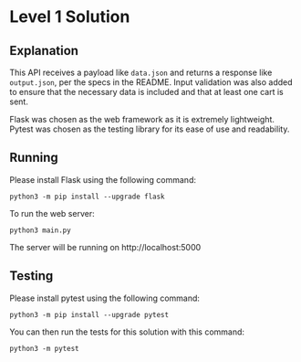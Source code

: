 # Level 1 Solution

## Explanation

This API receives a payload like `data.json` and returns a response like `output.json`, per the specs in the README.
Input validation was also added to ensure that the necessary data is included and that at least one cart is sent.

Flask was chosen as the web framework as it is extremely lightweight. Pytest was chosen as the testing library for its ease of use and readability.

## Running

Please install Flask using the following command:

    python3 -m pip install --upgrade flask

To run the web server:

    python3 main.py

The server will be running on http://localhost:5000

## Testing

Please install pytest using the following command:

    python3 -m pip install --upgrade pytest

You can then run the tests for this solution with this command:

    python3 -m pytest
